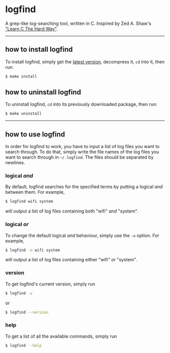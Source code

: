 # logfind

A grep-like log-searching tool, written in C.
Inspired by Zed A. Shaw's ["Learn C The Hard Way"](https://learncodethehardway.org/c/).

---

## how to install logfind

To install logfind, simply get the [latest version](https://github.com/kokkonisd/logfind/releases/tag/v1.1), decompress it, `cd` into it, then run:

```bash
$ make install
```

## how to uninstall logfind

To uninstall logfind, `cd` into its previously downloaded package, then run:

```bash
$ make uninstall
```

---

## how to use logfind

In order for logfind to work, you have to input a list of log files you want to search through. To do that, simply write the file names of the log files you want to search through in `~/.logfind`. The files should be separated by newlines.

### logical _and_

By default, logfind searches for the specified terms by putting a logical _and_ between them.
For example,
```bash
$ logfind wifi system
```
will output a list of log files containing both "wifi" _and_ "system".

### logical _or_

To change the default logical _and_ behaviour, simply use the `-o` option.
For example,
```bash
$ logfind -o wifi system
```
will output a list of log files containing either "wifi" _or_ "system".

### version

To get logfind's current version, simply run

```bash
$ logfind -v
```

or

```bash
$ logfind --version
```

### help

To get a list of all the available commands, simply run

```bash
$ logfind --help
```
